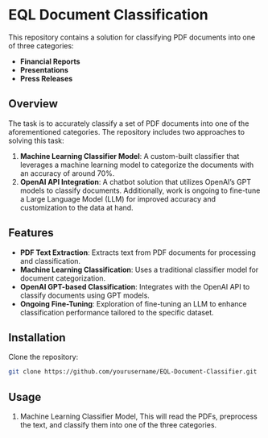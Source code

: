 # EQL Document Classification

This repository contains a solution for classifying PDF documents into one of three categories:

- **Financial Reports**
- **Presentations**
- **Press Releases**

## Overview

The task is to accurately classify a set of PDF documents into one of the aforementioned categories. The repository includes two approaches to solving this task:

1. **Machine Learning Classifier Model**: A custom-built classifier that leverages a machine learning model to categorize the documents with an accuracy of around 70%.
2. **OpenAI API Integration**: A chatbot solution that utilizes OpenAI’s GPT models to classify documents. Additionally, work is ongoing to fine-tune a Large Language Model (LLM) for improved accuracy and customization to the data at hand.

## Features

- **PDF Text Extraction**: Extracts text from PDF documents for processing and classification.
- **Machine Learning Classification**: Uses a traditional classifier model for document categorization.
- **OpenAI GPT-based Classification**: Integrates with the OpenAI API to classify documents using GPT models.
- **Ongoing Fine-Tuning**: Exploration of fine-tuning an LLM to enhance classification performance tailored to the specific dataset.

## Installation

Clone the repository:

   ```bash
   git clone https://github.com/yourusername/EQL-Document-Classifier.git
   ```
## Usage
1. Machine Learning Classifier Model,
   This will read the PDFs, preprocess the text, and classify them into one of the three categories.
